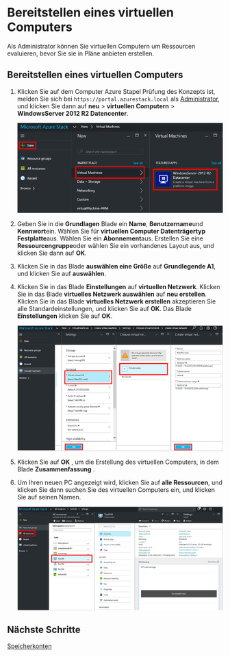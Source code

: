 <properties
    pageTitle="Bereitstellen ein virtuellen Computers in Azure Stapel (Mandant) | Microsoft Azure"
    description="Als einen Mandanten erfahren Sie, wie Sie einen virtuellen Computer in Azure Stapel bereitstellen."
    services="azure-stack"
    documentationCenter=""
    authors="ErikjeMS"
    manager="byronr"
    editor=""/>

<tags
    ms.service="azure-stack"
    ms.workload="na"
    ms.tgt_pltfrm="na"
    ms.devlang="na"
    ms.topic="get-started-article"
    ms.date="10/12/2016"
    ms.author="erikje"/>

# <a name="provision-a-virtual-machine"></a>Bereitstellen eines virtuellen Computers

Als Administrator können Sie virtuellen Computern um Ressourcen evaluieren, bevor Sie sie in Pläne anbieten erstellen.

## <a name="provision-a-virtual-machine"></a>Bereitstellen eines virtuellen Computers

1.  Klicken Sie auf dem Computer Azure Stapel Prüfung des Konzepts ist, melden Sie sich bei `https://portal.azurestack.local` als [Administrator](azure-stack-connect-azure-stack.md#log-in-as-a-service-administrator), und klicken Sie dann auf **neu** > **virtuellen Computern** > **WindowsServer 2012 R2 Datencenter**.  

    ![](media/azure-stack-provision-vm/image01.png)

2.  Geben Sie in die **Grundlagen** Blade ein **Name**, **Benutzername**und **Kennwort**ein. Wählen Sie für **virtuellen Computer Datenträgertyp** **Festplatte**aus. Wählen Sie ein **Abonnement**aus. Erstellen Sie eine **Ressourcengruppe**oder wählen Sie ein vorhandenes Layout aus, und klicken Sie dann auf **OK**.  

3.  Klicken Sie in das Blade **auswählen eine Größe** auf **Grundlegende A1**, und klicken Sie auf **auswählen**.  

4.  Klicken Sie in das Blade **Einstellungen** auf **virtuellen Netzwerk**. Klicken Sie in das Blade **virtuelles Netzwerk auswählen** auf **neu erstellen**. Klicken Sie in das Blade **virtuelles Netzwerk erstellen** akzeptieren Sie alle Standardeinstellungen, und klicken Sie auf **OK**. Das Blade **Einstellungen** klicken Sie auf **OK**.

    ![](media/azure-stack-provision-vm/image04.png)

5.  Klicken Sie auf **OK** , um die Erstellung des virtuellen Computers, in dem Blade **Zusammenfassung** .  

6. Um Ihren neuen PC angezeigt wird, klicken Sie auf **alle Ressourcen**, und klicken Sie dann suchen Sie des virtuellen Computers ein, und klicken Sie auf seinen Namen.

    ![](media/azure-stack-provision-vm/image06.png)

## <a name="next-steps"></a>Nächste Schritte

[Speicherkonten](azure-stack-provision-storage-account.md)

